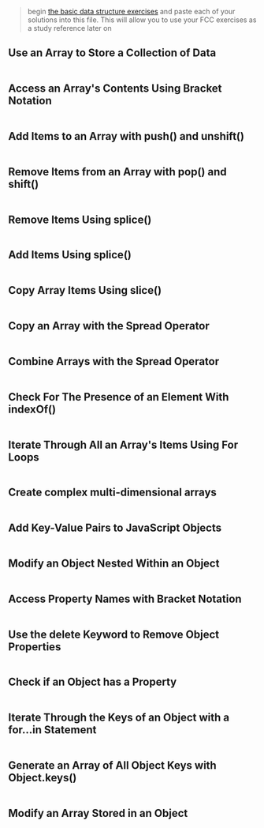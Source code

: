 > begin [the basic data structure exercises](https://learn.freecodecamp.org/javascript-algorithms-and-data-structures/basic-data-structures) and paste each of your solutions into this file.  This will allow you to use your FCC exercises as a study reference later on  

## Use an Array to Store a Collection of Data
```js
```
## Access an Array's Contents Using Bracket Notation
```js
```
## Add Items to an Array with push() and unshift()
```js
```
## Remove Items from an Array with pop() and shift()
```js
```
## Remove Items Using splice()
```js
```
## Add Items Using splice()
```js
```
## Copy Array Items Using slice()
```js
```
## Copy an Array with the Spread Operator
```js
```
## Combine Arrays with the Spread Operator
```js
```
## Check For The Presence of an Element With indexOf()
```js
```
## Iterate Through All an Array's Items Using For Loops
```js
```
## Create complex multi-dimensional arrays
```js
```
## Add Key-Value Pairs to JavaScript Objects
```js
```
## Modify an Object Nested Within an Object
```js
```
## Access Property Names with Bracket Notation
```js
```
## Use the delete Keyword to Remove Object Properties
```js
```
## Check if an Object has a Property
```js
```
## Iterate Through the Keys of an Object with a for...in Statement
```js
```
## Generate an Array of All Object Keys with Object.keys()
```js
```
## Modify an Array Stored in an Object
```js
```
